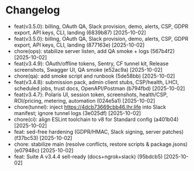 # Changelog

* feat(v3.5.0): billing, OAuth QA, Slack provision, demo, alerts, CSP, GDPR export, API keys, CLI, landing (6839b87) [2025-10-02]
* feat(v3.5.0): billing, OAuth QA, Slack provision, demo, alerts, CSP, GDPR export, API keys, CLI, landing (877163e) [2025-10-02]
* chore(ops): stabilize server listen, add QA smoke + logs (567b4f2) [2025-10-02]
* feat(v3.4.9): OAuth/offline tokens, Sentry, CF tunnel kit, Release screenshots, Swagger UI, QA smoke (e52ac9a) [2025-10-02]
* chore(qa): add smoke script and runbook (5de58bb) [2025-10-02]
* feat(v3.4.8): submission pack, admin client stubs, CSP/health, LHCI, scheduled jobs, trust docs, OpenAPI/Postman (b794fbd) [2025-10-02]
* feat(v3.4.7): Polaris UI, session token, screenshots, health/CSP, ROI/pricing, metering, automation (024e5a1) [2025-10-02]
* chore(tunnel): inject https://4dcb73669cbb46.lhr.life into Slack manifest; ignore tunnel logs (3e025df) [2025-10-02]
* chore(ci): align ESLint toolchain to v8 for Standard config (a401b04) [2025-10-02]
* feat: sed-free hardening (GDPR/HMAC, Slack signing, server patches) (f37bc53) [2025-10-02]
* chore: stabilize main (resolve conflicts, restore scripts & package.jsons) (e07948c) [2025-10-02]
* feat: Suite A v3.4.4 sell-ready (docs+ngrok+slack) (95bdcb5) [2025-10-02]
